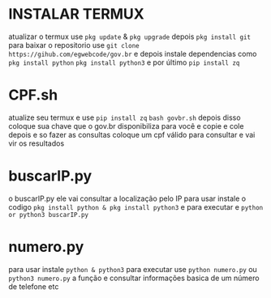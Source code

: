 # INSTALAR TERMUX
atualizar o termux use `pkg update` & `pkg upgrade` depois `pkg install git` para baixar o repositorio use `git clone https://gihub.com/egwebcode/gov.br` e depois instale dependencias como `pkg install python`
`pkg install python3` e por último `pip install zq`

# CPF.sh
atualize seu termux e use `pip install zq`
`bash govbr.sh` depois disso coloque sua chave que o gov.br disponibiliza para você e copie e cole depois e so fazer as consultas coloque um cpf válido para consultar e vai vir os resultados

# buscarIP.py
o buscarIP.py ele vai consultar a localização pelo IP
para usar instale o codigo
`pkg install python & pkg install python3`
e para executar e `python or python3 buscarIP.py`

# numero.py
para usar instale `python & python3` para executar use `python numero.py` ou `python3 numero.py` a função e consultar informações basica de um número de telefone etc
